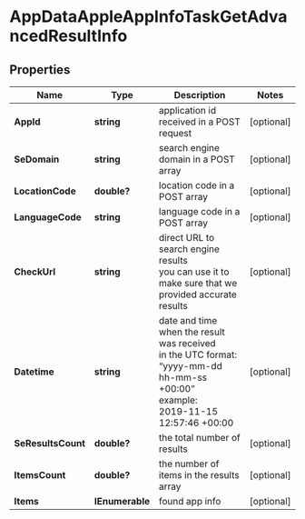# AppDataAppleAppInfoTaskGetAdvancedResultInfo


## Properties

| Name | Type | Description | Notes |
|------------ | ------------- | ------------- | -------------|
**AppId** | **string** | application id received in a POST request |[optional]|
**SeDomain** | **string** | search engine domain in a POST array |[optional]|
**LocationCode** | **double?** | location code in a POST array |[optional]|
**LanguageCode** | **string** | language code in a POST array |[optional]|
**CheckUrl** | **string** | direct URL to search engine results<br>you can use it to make sure that we provided accurate results |[optional]|
**Datetime** | **string** | date and time when the result was received<br>in the UTC format: “yyyy-mm-dd hh-mm-ss +00:00”<br>example:<br>2019-11-15 12:57:46 +00:00 |[optional]|
**SeResultsCount** | **double?** | the total number of results |[optional]|
**ItemsCount** | **double?** | the number of items in the results array |[optional]|
**Items** | **IEnumerable<BaseAppDataSerpElementItem>** | found app info |[optional]|